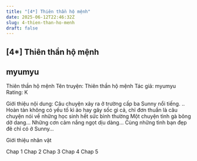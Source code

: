 ```yaml
---
title: "[4*] Thiên thần hộ mệnh"
date: 2025-06-12T22:46:32Z
slug: 4-thien-than-ho-menh
draft: false
---
```


## [4*] Thiên thần hộ mệnh

## myumyu

Thiên thần hộ mệnh
Tên truyện: Thiên thần hộ mệnh
Tác giả: myumyu
Rating: K
 
Giới thiệu nội dung:
 Câu chuyện xảy ra ở trường cấp ba Sunny nổi tiếng. ..
 Hoàn tàn không có yếu tố kì ảo hay gây sốc gì cả, chỉ đơn thuần là câu chuyện nói về những học sinh hết sức bình thường 
 Một chuyện tình gà bông dở dang…
 Những cơn cảm nắng ngọt dịu dàng…
 Cùng những tình bạn đẹp đẽ chỉ có ở Sunny…
 
 
 
Giới thiệu nhân vật
 
 Chap 1 
 Chap 2 
 Chap 3 
 Chap 4 
 Chap 5